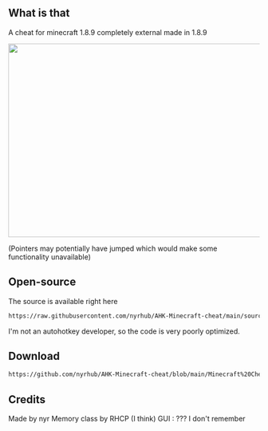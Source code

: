 ## What is that
A cheat for minecraft 1.8.9 completely external made in 1.8.9

<img src="https://i.imgur.com/aLx3NQx.gif" data-canonical-src="https://i.imgur.com/aLx3NQx.gif" width="690" height="388" />

(Pointers may potentially have jumped which would make some functionality unavailable)

## Open-source
The source is available right here
```bash
https://raw.githubusercontent.com/nyrhub/AHK-Minecraft-cheat/main/source.ahk
```
I'm not an autohotkey developer, so the code is very poorly optimized.

## Download
```bash
https://github.com/nyrhub/AHK-Minecraft-cheat/blob/main/Minecraft%20Cheat.exe?raw=true
```

## Credits
Made by nyr
Memory class by RHCP (I think)
GUI : ??? I don't remember
